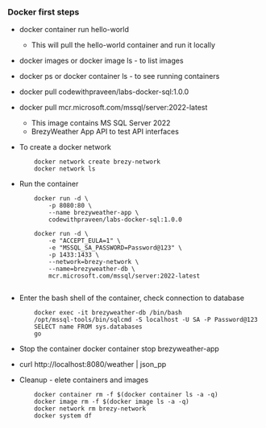 ### Docker first steps

- docker container run hello-world
    - This will pull the hello-world container and run it locally

- docker images or docker image ls - to list images
- docker ps or docker container ls - to see running containers

- docker pull codewithpraveen/labs-docker-sql:1.0.0
- docker pull mcr.microsoft.com/mssql/server:2022-latest 
    - This image contains MS SQL Server 2022
    - BrezyWeather App API to test API interfaces

- To create a docker network
    ```
        docker network create brezy-network
        docker network ls

- Run the container
    ```
        docker run -d \
            -p 8080:80 \
            --name brezyweather-app \
            codewithpraveen/labs-docker-sql:1.0.0

        docker run -d \
            -e "ACCEPT_EULA=1" \
            -e "MSSQL_SA_PASSWORD=Password@123" \
            -p 1433:1433 \
            --network=brezy-network \
            --name=brezyweather-db \
            mcr.microsoft.com/mssql/server:2022-latest


- Enter the bash shell of the container, check connection to database
    ```
        docker exec -it brezyweather-db /bin/bash
        /opt/mssql-tools/bin/sqlcmd -S localhost -U SA -P Password@123
        SELECT name FROM sys.databases
        go

- Stop the container
    docker container stop brezyweather-app

- curl http://localhost:8080/weather | json_pp

- Cleanup - elete containers and images
    ```
        docker container rm -f $(docker container ls -a -q)
        docker image rm -f $(docker image ls -a -q)
        docker network rm brezy-network
        docker system df


    
